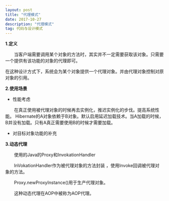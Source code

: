 ```yaml
---
layout: post
title: "代理模式"
date: 2017-10-27
description: "代理模式"
tag: 代码与设计模式
--- 
```


**1.定义**

　　当客户端需要调用某个对象的方法时，其实并不一定需要获取该对象。只需要一个提供有该功能的对象的代理即可。

在这种设计方式下，系统会为某个对象提供一个代理对象。并由代理对象控制对原对象的引用。

**2.使用场景**

* 性能考虑

　　在真正使用被代理对象的时候再去实例化，推迟实例化的步伐。提高系统性能。
Hibernate的A对象依赖于B对象。默认启用延迟加载技术。当A加载的时候，B并没有加载。只有A真正需要使用B的时候才需要加载。

* 对目标对象功能的补充

**3.动态代理**

　　使用的Java的Proxy和InvokationHandler

　　InVokationHandler作为被代理对象的方法封装 ，使用Invoke回调被代理对象的方法。

　　Proxy.newProxyInstance()用于生产代理对象。

　　这种动态代理在AOP中被称为AOP代理。



